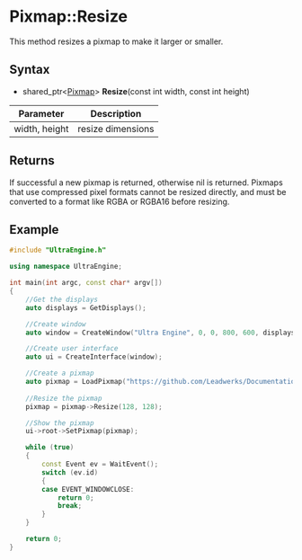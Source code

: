 # Pixmap::Resize

This method resizes a pixmap to make it larger or smaller.

## Syntax

- shared_ptr<[Pixmap](Pixmap.md)\> **Resize**(const int width, const int height)

| Parameter | Description |
|---|---|
| width, height | resize dimensions |

## Returns

If successful a new pixmap is returned, otherwise nil is returned. Pixmaps that use compressed pixel formats cannot be resized directly, and must be converted to a format like RGBA or RGBA16 before resizing.

## Example

```c++
#include "UltraEngine.h"

using namespace UltraEngine;

int main(int argc, const char* argv[])
{
    //Get the displays
    auto displays = GetDisplays();

    //Create window
    auto window = CreateWindow("Ultra Engine", 0, 0, 800, 600, displays[0]);

    //Create user interface
    auto ui = CreateInterface(window);

    //Create a pixmap
    auto pixmap = LoadPixmap("https://github.com/Leadwerks/Documentation/raw/master/Assets/Materials/Ground/dirt01.dds");
    
    //Resize the pixmap
    pixmap = pixmap->Resize(128, 128);

    //Show the pixmap
    ui->root->SetPixmap(pixmap);

    while (true)
    {
        const Event ev = WaitEvent();
        switch (ev.id)
        {
        case EVENT_WINDOWCLOSE:
            return 0;
            break;
        }
    }

    return 0;
}
```
